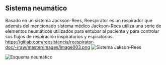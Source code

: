 ## Sistema neumático
Basado en un sistema Jackson-Rees, Reespirator es un respirador que además del mencionado sistema médico Jackson-Rees utiliza una serie de elementos neumáticos utilizados para entubar al paciente y para controlar sus flujos de respiración inspiratorios y espiratorios.
https://gitlab.com/reesistencia/reespirator-doc/-/raw/master/images/image003.png
![Sistema Jakson-Rees](https://gitlab.com/reesistencia/reespirator-doc/-/raw/master/images/image005.png "Sistema Jackson-Rees")

![Esquema neumático](https://gitlab.com/reesistencia/reespirator-doc/-/raw/master/images/image003.png "Esquema neumático")
